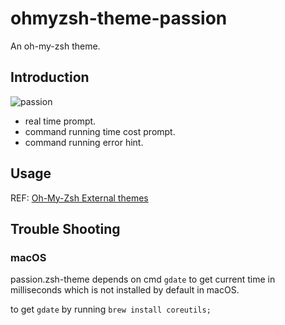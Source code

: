 # ohmyzsh-theme-passion

An oh-my-zsh theme.

## Introduction

![passion](https://github.com/orphee-celui-qui-ne-sait-rien/ohmyzsh-theme-passion/blob/1b9ce62ebdf21394eeac40e4902870f39115d05f/demo-dash-passion.gif)

* real time prompt.
* command running time cost prompt.
* command running error hint.

## Usage

REF: [Oh-My-Zsh External themes](https://github.com/ohmyzsh/ohmyzsh/wiki/External-themes)

## Trouble Shooting

### macOS

passion.zsh-theme depends on cmd ```gdate``` to get current time in milliseconds which is not installed by default in macOS.

to get ```gdate``` by running ```brew install coreutils;```

